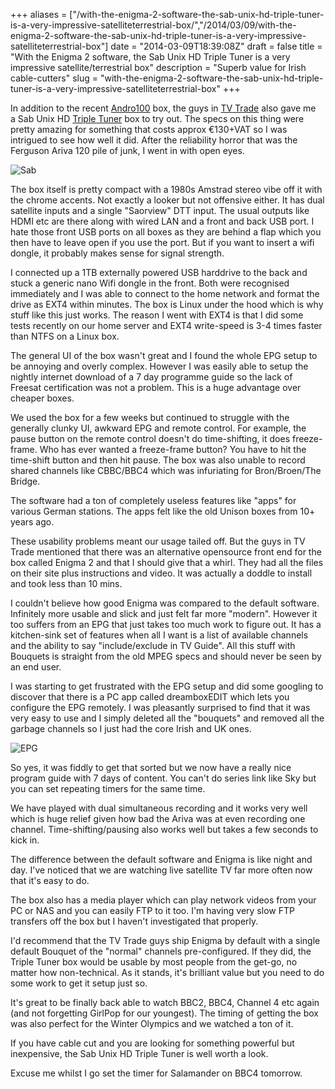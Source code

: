 +++
aliases = ["/with-the-enigma-2-software-the-sab-unix-hd-triple-tuner-is-a-very-impressive-satelliteterrestrial-box/","/2014/03/09/with-the-enigma-2-software-the-sab-unix-hd-triple-tuner-is-a-very-impressive-satelliteterrestrial-box"]
date = "2014-03-09T18:39:08Z"
draft = false
title = "With the Enigma 2 software, the Sab Unix HD Triple Tuner is a very impressive satellite/terrestrial box"
description = "Superb value for Irish cable-cutters"
slug = "with-the-enigma-2-software-the-sab-unix-hd-triple-tuner-is-a-very-impressive-satelliteterrestrial-box"
+++

In addition to the recent [Andro100](/the-and100-android-box-is-perfect-for-netflix-rte-player-etc/) box, the guys in [TV Trade](http://tvtrade.ie) also gave me a Sab Unix HD [Triple Tuner](http://www.tvtrade.ie/triple-tuner.html) box to try out. The specs on this thing were pretty amazing for something that costs approx €130+VAT so I was intrigued to see how well it did. After the reliability horror that was the Ferguson Ariva 120 pile of junk, I went in with open eyes.

![Sab](https://s3-eu-west-1.amazonaws.com/conoroneill.net/wp-content/uploads/2014/02/sab.png "SAB Triple Tuner")

The box itself is pretty compact with a 1980s Amstrad stereo vibe off it with the chrome accents. Not exactly a looker but not offensive either. It has dual satellite inputs and a single "Saorview" DTT input. The usual outputs like HDMI etc are there along with wired LAN and a front and back USB port. I hate those front USB ports on all boxes as they are behind a flap which you then have to leave open if you use the port. But if you want to insert a wifi dongle, it probably makes sense for signal strength.

I connected up a 1TB externally powered USB harddrive to the back and stuck a generic nano Wifi dongle in the front. Both were recognised immediately and I was able to connect to the home network and format the drive as EXT4 within minutes. The box is Linux under the hood which is why stuff like this just works. The reason I went with EXT4 is that I did some tests recently on our home server and EXT4 write-speed is 3-4 times faster than NTFS on a Linux box.

The general UI of the box wasn't great and I found the whole EPG setup to be annoying and overly complex. However I was easily able to setup the nightly internet download of a 7 day programme guide so the lack of Freesat certification was not a problem. This is a huge advantage over cheaper boxes.

We used the box for a few weeks but continued to struggle with the generally clunky UI, awkward EPG and remote control. For example, the pause button on the remote control doesn't do time-shifting, it does freeze-frame. Who has ever wanted a freeze-frame button? You have to hit the time-shift button and then hit pause. The box was also unable to record shared channels like CBBC/BBC4 which was infuriating for Bron/Broen/The Bridge.

The software had a ton of completely useless features like "apps" for various German stations. The apps felt like the old Unison boxes from 10+ years ago.

These usability problems meant our usage tailed off. But the guys in TV Trade mentioned that there was an alternative opensource front end for the box called Enigma 2 and that I should give that a whirl. They had all the files on their site plus instructions and video. It was actually a doddle to install and took less than 10 mins.

I couldn't believe how good Enigma was compared to the default software. Infinitely more usable and slick and just felt far more "modern". However it too suffers from an EPG that just takes too much work to figure out. It has a kitchen-sink set of features when all I want is a list of available channels and the ability to say "include/exclude in TV Guide". All this stuff with Bouquets is straight from the old MPEG specs and should never be seen by an end user.

I was starting to get frustrated with the EPG setup and did some googling to discover that there is a PC app called dreamboxEDIT which lets you configure the EPG remotely. I was pleasantly surprised to find that it was very easy to use and I simply deleted all the "bouquets" and removed all the garbage channels so I just had the core Irish and UK ones.

![EPG](https://s3-eu-west-1.amazonaws.com/conoroneill.net/wp-content/uploads/2014/02/epg.jpg "Enigma 2 EPG")

So yes, it was fiddly to get that sorted but we now have a really nice program guide with 7 days of content. You can't do series link like Sky but you can set repeating timers for the same time.

We have played with dual simultaneous recording and it works very well which is huge relief given how bad the Ariva was at even recording one channel. Time-shifting/pausing also works well but takes a few seconds to kick in.

The difference between the default software and Enigma is like night and day. I've noticed that we are watching live satellite TV far more often now that it's easy to do.

The box also has a media player which can play network videos from your PC or NAS and you can easily FTP to it too. I'm having very slow FTP transfers off the box but I haven't investigated that properly.

I'd recommend that the TV Trade guys ship Enigma by default with a single default Bouquet of the "normal" channels pre-configured. If they did, the Triple Tuner box would be usable by most people from the get-go, no matter how non-technical. As it stands, it's brilliant value but you need to do some work to get it setup just so.

It's great to be finally back able to watch BBC2, BBC4, Channel 4 etc again (and not forgetting GirlPop for our youngest). The timing of getting the box was also perfect for the Winter Olympics and we watched a ton of it.

If you have cable cut and you are looking for something powerful but inexpensive, the Sab Unix HD Triple Tuner is well worth a look.

Excuse me whilst I go set the timer for Salamander on BBC4 tomorrow.
